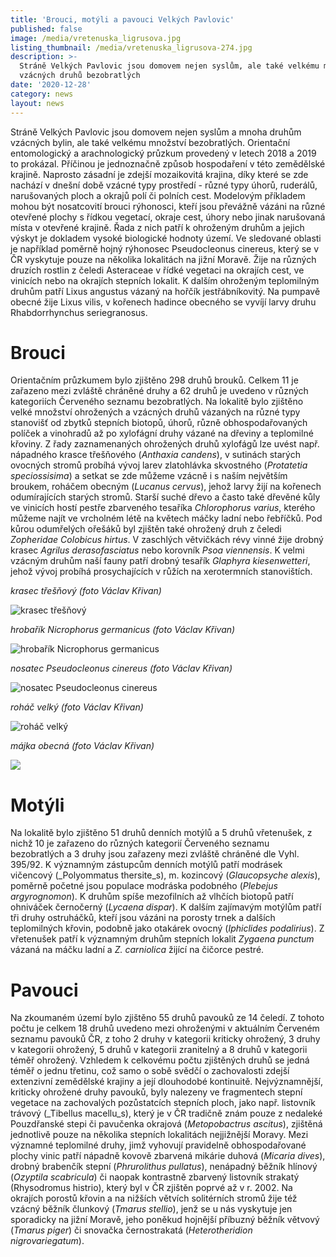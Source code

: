```yaml
---
title: 'Brouci, motýli a pavouci Velkých Pavlovic'
published: false
image: /media/vretenuska_ligrusova.jpg
listing_thumbnail: /media/vretenuska_ligrusova-274.jpg
description: >-
  Stráně Velkých Pavlovic jsou domovem nejen syslům, ale také velkému množství
  vzácných druhů bezobratlých
date: '2020-12-28'
category: news
layout: news
---
```

Stráně Velkých Pavlovic jsou domovem nejen syslům a mnoha druhům vzácných bylin, ale také velkému množství bezobratlých. Orientační entomologický a arachnologický průzkum provedený v letech 2018 a 2019 to prokázal. Příčinou je jednoznačně způsob hospodaření v této zemědělské krajině. Naprosto zásadní je zdejší mozaikovitá krajina, díky které se zde nachází v dnešní době vzácné typy prostředí - různé typy úhorů, ruderálů, narušovaných ploch a okrajů polí či polních cest. Modelovým příkladem mohou být nosatcovití brouci rýhonosci, kteří jsou převážně vázáni na různé otevřené plochy s řídkou vegetací, okraje cest, úhory nebo jinak narušovaná místa v otevřené krajině. Řada z nich patří k ohroženým druhům a jejich výskyt je dokladem vysoké biologické hodnoty území. Ve sledované oblasti je například poměrně hojný rýhonosec Pseudocleonus cinereus, který se v ČR vyskytuje pouze na několika lokalitách na jižní Moravě. Žije na různých druzích rostlin z čeledi Asteraceae v řídké vegetaci na okrajích cest, ve vinicích nebo na okrajích stepních lokalit. K dalším ohroženým teplomilným druhům patří Lixus angustus vázaný na hořčík jestřábníkovitý. Na pumpavě obecné žije Lixus vilis, v kořenech hadince obecného se vyvíjí larvy druhu Rhabdorrhynchus seriegranosus. 

# Brouci

Orientačním průzkumem bylo zjištěno 298 druhů brouků. Celkem 11 je zařazeno mezi zvláště chráněné druhy a 62 druhů je uvedeno v různých kategoriích Červeného seznamu bezobratlých. Na lokalitě bylo zjištěno velké množství ohrožených a vzácných druhů vázaných na různé typy stanovišť od zbytků stepních biotopů, úhorů, různě obhospodařovaných políček a vinohradů až po xylofágní druhy vázané na dřeviny a teplomilné křoviny. Z řady zaznamenaných ohrožených druhů xylofágů lze uvést např. nápadného krasce třešňového (_Anthaxia candens_), v sutinách starých ovocných stromů probíhá vývoj larev zlatohlávka skvostného (_Protatetia speciossisima_) a setkat se zde můžeme vzácně i s naším největším broukem, roháčem obecným (_Lucanus cervus_), jehož larvy žijí na kořenech odumírajících starých stromů. Starší suché dřevo a často také dřevěné kůly ve vinicích hostí pestře zbarveného tesaříka _Chlorophorus varius_, kterého můžeme najít ve vrcholném létě na květech máčky ladní nebo řebříčků. Pod kůrou odumřelých ořešáků byl zjištěn také ohrožený druh z čeledi _Zopheridae Colobicus hirtus_. V zaschlých větvičkách révy vinné žije drobný krasec _Agrilus derasofasciatus_ nebo korovník _Psoa viennensis_. K velmi vzácným druhům naší fauny patří drobný tesařík _Glaphyra kiesenwetteri_, jehož vývoj probíhá prosychajících v růžích na xerotermních stanovištích.



_krasec třešňový (foto Václav Křivan)_

![krasec třešňový](/media/krasec_tresnovy.jpg "krasec třešňový")

_hrobařík Nicrophorus germanicus (foto Václav Křivan)_

![hrobařík Nicrophorus germanicus](/media/hrobarik_nicrophorus_germanicus.jpg "hrobařík Nicrophorus germanicus")

_nosatec Pseudocleonus cinereus (foto Václav Křivan)_

![nosatec Pseudocleonus cinereus](/media/nosatec-pseudocleonus_cinereus.jpg "nosatec Pseudocleonus cinereus")

_roháč velký (foto Václav Křivan)_

![roháč velký](/media/rohac_velky.jpg "roháč velký")

_májka obecná (foto Václav Křivan)_

![](/media/majka_obecna.jpg)



# Motýli

Na lokalitě bylo zjištěno 51 druhů denních motýlů a 5 druhů vřetenušek, z nichž 10 je zařazeno do různých kategorií Červeného seznamu bezobratlých a 3 druhy jsou zařazeny mezi zvláště chráněné dle Vyhl. 395/92. K významným zástupcům denních motýlů patří modrásek vičencový (_Polyommatus thersite_s), m. kozincový (_Glaucopsyche alexis_), poměrně početné jsou populace modráska podobného (_Plebejus argyrognomon_). K druhům spíše mezofilních až vlhčích biotopů patří ohniváček černočerný (_Lycaena dispar_). K dalším zajímavým motýlům patří tři druhy ostruháčků, kteří jsou vázáni na porosty trnek a dalších teplomilných křovin, podobně jako otakárek ovocný (_Iphiclides podalirius_). Z vřetenušek patří k významným druhům stepních lokalit _Zygaena punctum_ vázaná na máčku ladní a _Z. carniolica_ žijící na čičorce pestré.

# Pavouci

Na zkoumaném území bylo zjištěno 55 druhů pavouků ze 14 čeledí. Z tohoto počtu je celkem 18 druhů uvedeno mezi ohroženými v aktuálním Červeném seznamu pavouků ČR, z toho 2 druhy v kategorii kriticky ohrožený, 3 druhy v kategorii ohrožený, 5 druhů v kategorii zranitelný a 8 druhů v kategorii téměř ohrožený. Vzhledem k celkovému počtu zjištěných druhů se jedná téměř o jednu třetinu, což samo o sobě svědčí o zachovalosti zdejší extenzivní zemědělské krajiny a její dlouhodobé kontinuitě. Nejvýznamnější, kriticky ohrožené druhy pavouků, byly nalezeny ve fragmentech stepní vegetace na zachovalých pozůstatcích stepních ploch, jako např. listovník trávový (_Tibellus macellu_s), který je v ČR tradičně znám pouze z nedaleké Pouzdřanské stepi či pavučenka okrajová (_Metopobactrus ascitus_), zjištěná jednotlivě pouze na několika stepních lokalitách nejjižnější Moravy. Mezi významné teplomilné druhy, jimž vyhovují pravidelně obhospodařované plochy vinic patří nápadně kovově zbarvená mikárie duhová (_Micaria dives_), drobný brabenčík stepní (_Phrurolithus pullatus_), nenápadný běžník hlínový (_Ozyptila scabricula_) či naopak kontrastně zbarvený listovník strakatý (Rhysodromus histrio), který byl v ČR zjištěn poprvé až v r. 2002. Na okrajích porostů křovin a na nižších větvích solitérních stromů žije též vzácný běžník člunkový (_Tmarus stellio_), jenž se u nás vyskytuje jen sporadicky na jižní Moravě, jeho poněkud hojnější příbuzný běžník větvový (_Tmarus piger_) či snovačka černostrakatá (_Heterotheridion nigrovariegatum_).
